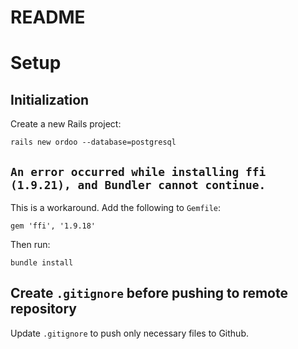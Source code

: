 # README

# Setup

## Initialization

Create a new Rails project:

```
rails new ordoo --database=postgresql
```

## `An error occurred while installing ffi (1.9.21), and Bundler cannot continue.`

This is a workaround. Add the following to `Gemfile`:

```
gem 'ffi', '1.9.18'
```

Then run:

```
bundle install
```

## Create `.gitignore` before pushing to remote repository

Update `.gitignore` to push only necessary files to Github.

<!--
This README would normally document whatever steps are necessary to get the
application up and running.

Things you may want to cover:

* Ruby version

* System dependencies

* Configuration

* Database creation

* Database initialization

* How to run the test suite

* Services (job queues, cache servers, search engines, etc.)

* Deployment instructions

* ...
-->
